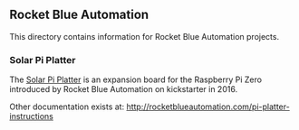 ## Rocket Blue Automation

This directory contains information for Rocket Blue Automation projects.

### Solar Pi Platter

The [Solar Pi Platter](https://www.kickstarter.com/projects/1647124460/solar-pi-platter) is an expansion board for the Raspberry Pi Zero introduced by Rocket Blue Automation on kickstarter in 2016.

Other documentation exists at: http://rocketblueautomation.com/pi-platter-instructions

